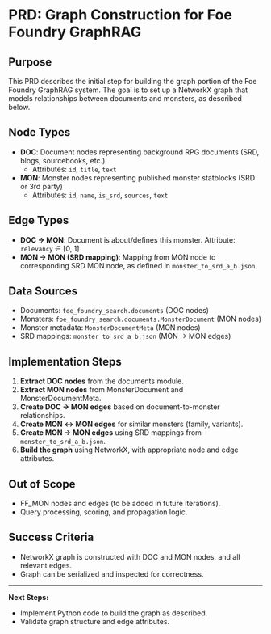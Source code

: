 # PRD: Graph Construction for Foe Foundry GraphRAG

## Purpose
This PRD describes the initial step for building the graph portion of the Foe Foundry GraphRAG system. The goal is to set up a NetworkX graph that models relationships between documents and monsters, as described below.

## Node Types
- **DOC**: Document nodes representing background RPG documents (SRD, blogs, sourcebooks, etc.)
  - Attributes: `id`, `title`, `text`
- **MON**: Monster nodes representing published monster statblocks (SRD or 3rd party)
  - Attributes: `id`, `name`, `is_srd`, `sources`, `text`

## Edge Types
- **DOC → MON**: Document is about/defines this monster. Attribute: `relevancy` ∈ [0, 1]
- **MON → MON (SRD mapping)**: Mapping from MON node to corresponding SRD MON node, as defined in `monster_to_srd_a_b.json`.

## Data Sources
- Documents: `foe_foundry_search.documents` (DOC nodes)
- Monsters: `foe_foundry_search.documents.MonsterDocument` (MON nodes)
- Monster metadata: `MonsterDocumentMeta` (MON nodes)
- SRD mappings: `monster_to_srd_a_b.json` (MON → MON edges)

## Implementation Steps
1. **Extract DOC nodes** from the documents module.
2. **Extract MON nodes** from MonsterDocument and MonsterDocumentMeta.
3. **Create DOC → MON edges** based on document-to-monster relationships.
4. **Create MON ↔ MON edges** for similar monsters (family, variants).
5. **Create MON → MON edges** using SRD mappings from `monster_to_srd_a_b.json`.
6. **Build the graph** using NetworkX, with appropriate node and edge attributes.

## Out of Scope
- FF_MON nodes and edges (to be added in future iterations).
- Query processing, scoring, and propagation logic.

## Success Criteria
- NetworkX graph is constructed with DOC and MON nodes, and all relevant edges.
- Graph can be serialized and inspected for correctness.

---

**Next Steps:**
- Implement Python code to build the graph as described.
- Validate graph structure and edge attributes.
